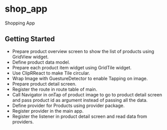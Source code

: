 # shop_app

Shopping App

## Getting Started

* Prepare product overview screen to show the list of products using GridView widget.
* Define product data model.
* Prepare each product item widget using GridTile widget.
* Use ClipRReact to make Tile circular.
* Wrap Image with GuestureDetector to enable Tapping on image.
* Prepare product detail screen.
* Register the route in route table of main.
* Call Navigator in onTap of product image to go to product detail screen and pass product id as argument instead of passing all the data.
* Define provider for Products using provider package.
* Register provider in the main app.
* Register the listener in product detail screen and read data from providers.